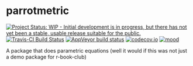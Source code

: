 # parrotmetric

[![Project Status: WIP - Initial development is in progress, but there has not yet been a stable, usable release suitable for the public.](http://www.repostatus.org/badges/latest/wip.svg)](http://www.repostatus.org/#wip)
[![Travis-CI Build Status](https://travis-ci.org/mrc-ide/parrotmetric.svg?branch=master)](https://travis-ci.org/mrc-ide/parrotmetric)
[![AppVeyor build status](https://ci.appveyor.com/api/projects/status/github/mrc-ide/parrotmetric?branch=master&svg=true)](https://ci.appveyor.com/project/mrc-ide/parrotmetric)
[![codecov.io](https://codecov.io/github/mrc-ide/parrotmetric/coverage.svg?branch=master)](https://codecov.io/github/mrc-ide/parrotmetric?branch=master)
[![mood](https://img.shields.io/badge/mood-yolo-ff69b4.svg)](https://www.youtube.com/watch?v=dQw4w9WgXcQ)

A package that does parametric equations (well it would if this was not just a demo package for r-book-club)
